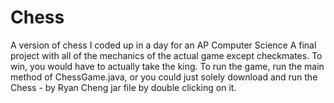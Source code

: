 # Chess
A version of chess I coded up in a day for an AP Computer Science A final project with all of the mechanics of the actual game except checkmates. 
To win, you would have to actually take the king.
To run the game, run the main method of ChessGame.java, or you could just solely download and run the Chess - by Ryan Cheng jar file by double clicking on it.
